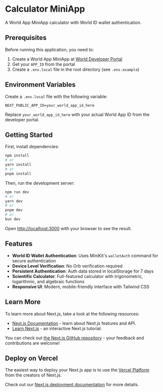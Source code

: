 # Calculator MiniApp

A World App MiniApp calculator with World ID wallet authentication.

## Prerequisites

Before running this application, you need to:

1. Create a World App MiniApp at [World Developer Portal](https://developer.worldcoin.org/)
2. Get your `APP_ID` from the portal
3. Create a `.env.local` file in the root directory (see `.env.example`)

## Environment Variables

Create a `.env.local` file with the following variable:

```
NEXT_PUBLIC_APP_ID=your_world_app_id_here
```

Replace `your_world_app_id_here` with your actual World App ID from the developer portal.

## Getting Started

First, install dependencies:

```bash
npm install
# or
yarn install
# or
pnpm install
```

Then, run the development server:

```bash
npm run dev
# or
yarn dev
# or
pnpm dev
# or
bun dev
```

Open [http://localhost:3000](http://localhost:3000) with your browser to see the result.

## Features

- **World ID Wallet Authentication**: Uses MiniKit's `walletAuth` command for secure authentication
- **Device Level Verification**: No Orb verification required
- **Persistent Authentication**: Auth data stored in localStorage for 7 days
- **Scientific Calculator**: Full-featured calculator with trigonometric, logarithmic, and algebraic functions
- **Responsive UI**: Modern, mobile-friendly interface with Tailwind CSS

## Learn More

To learn more about Next.js, take a look at the following resources:

- [Next.js Documentation](https://nextjs.org/docs) - learn about Next.js features and API.
- [Learn Next.js](https://nextjs.org/learn) - an interactive Next.js tutorial.

You can check out [the Next.js GitHub repository](https://github.com/vercel/next.js) - your feedback and contributions are welcome!

## Deploy on Vercel

The easiest way to deploy your Next.js app is to use the [Vercel Platform](https://vercel.com/new?utm_medium=default-template&filter=next.js&utm_source=create-next-app&utm_campaign=create-next-app-readme) from the creators of Next.js.

Check out our [Next.js deployment documentation](https://nextjs.org/docs/app/building-your-application/deploying) for more details.
